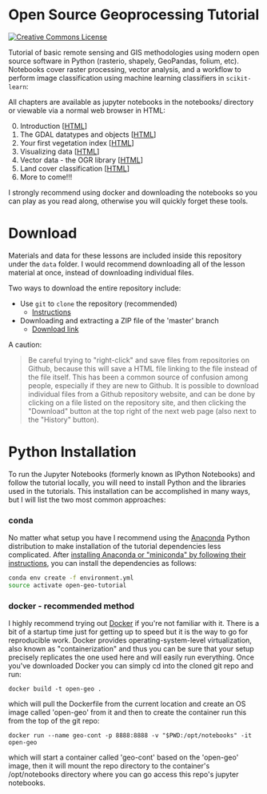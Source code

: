 Open Source Geoprocessing Tutorial
==================================

<a rel="license" href="http://creativecommons.org/licenses/by-sa/4.0/">
<img
    alt="Creative Commons License"
    style="border-width:0"
    src="https://i.creativecommons.org/l/by-sa/4.0/80x15.png" />
</a><br />
<span xmlns:dct="http://purl.org/dc/terms/" property="dct:title"></a>

Tutorial of basic remote sensing and GIS methodologies using modern open source
software in Python (rasterio, shapely, GeoPandas, folium, etc). Notebooks cover raster processing, vector analysis, and a workflow to perform image classification using machine learning classifiers in `scikit-learn`:

All chapters are available as jupyter notebooks in the notebooks/ directory or viewable via a normal web browser in HTML:

0. Introduction
   [[HTML](http://patrickgray.me/open-geo-tutorial/python/chapter_0_introduction.html)]
1. The GDAL datatypes and objects
   [[HTML](http://patrickgray.me/open-geo-tutorial/python/chapter_1_GDALDataset.html)]
2. Your first vegetation index
   [[HTML](http://patrickgray.me/open-geo-tutorial/python/chapter_2_indices.html)]
3. Visualizing data
   [[HTML](http://patrickgray.me/open-geo-tutorial/python/chapter_3_visualization.html)]
4. Vector data - the OGR library
   [[HTML](http://patrickgray.me/open-geo-tutorial/python/chapter_4_vector.html)]
5. Land cover classification
   [[HTML](http://patrickgray.me/open-geo-tutorial/python/chapter_5_classification.html)]
6. More to come!!!

I strongly recommend using docker and downloading the notebooks so you can play as you read along, otherwise you will quickly forget these tools.

# Download

Materials and data for these lessons are included inside this repository under
the `data` folder. I would recommend downloading all of the lesson material
at once, instead of downloading individual files.

Two ways to download the entire repository include:

* Use `git` to `clone` the repository (recommended)
    * [Instructions](https://help.github.com/articles/cloning-a-repository/)
* Downloading and extracting a ZIP file of the 'master' branch
    * [Download link](https://github.com/patrickcgray/open-geo-tutorial/archive/master.zip)

A caution:

> Be careful trying to "right-click" and save files from repositories on
> Github, because this will save a HTML file linking to the file instead of
> the file itself. This has been a common source of confusion among people,
> especially if they are new to Github. It is possible to download individual
> files from a Github repository website, and can be done by clicking on a
> file listed on the repository site, and then clicking the "Download" button
> at the top right of the next web page (also next to the "History" button).

# Python Installation

To run the Jupyter Notebooks (formerly known as IPython Notebooks) and follow
the tutorial locally, you will need to install Python and the libraries used in
the tutorials. This installation can be accomplished in many ways, but I will
list the two most common approaches:

### conda

No matter what setup you have I recommend using the [Anaconda](http://conda.pydata.org/docs/) Python
distribution to make installation of the tutorial dependencies less complicated.
After [installing Anaconda or "miniconda" by following their
instructions](http://conda.pydata.org/docs/install/quick.html), you can install
the dependencies as follows:

``` bash
conda env create -f environment.yml
source activate open-geo-tutorial
```

### docker - recommended method

I highly recommend trying out [Docker](https://docs.docker.com/get-started/) if you're not familiar with it. There is a bit of a startup time just for getting up to speed but it is the way to go for reproducible work. Docker provides operating-system-level virtualization, also known as "containerization" and thus you can be sure that your setup precisely replicates the one used here and will easily run everything. Once you've downloaded Docker you can simply cd into the cloned git repo and run: 

`docker build -t open-geo .` 

which will pull the Dockerfile from the current location and create an OS image called 'open-geo' from it and then to create the container run this from the top of the git repo: 

`docker run --name geo-cont -p 8888:8888 -v "$PWD:/opt/notebooks" -it open-geo` 

which will start a container called 'geo-cont' based on the 'open-geo' image, then it will mount the repo directory to the container's /opt/notebooks directory where you can go access this repo's jupyter notebooks.
